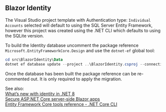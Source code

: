 ## Blazor Identity

The Visual Studio project template with Authentication type: `Individual Accounts` selected will default to using the SQL Server Entity Framework, however this project was created using the .NET CLI which defaults to using the SQLite version.

To build the Identity database uncomment the package reference `Microsoft.EntityFrameworkCore.Design` and use the `dotnet-ef` global tool:

```powershell
cd src\BlazorIdentity\Data
dotnet ef database update --project ..\BlazorIdentity.csproj --connection "Data Source=Data\app.db"
```
Once the database has been built the package reference can be re-commented out. It is only required to apply the migration.

See also:\
[What’s new with identity in .NET 8](https://devblogs.microsoft.com/dotnet/whats-new-with-identity-in-dotnet-8/#the-blazor-identity-ui)\
[Secure ASP.NET Core server-side Blazor apps](https://learn.microsoft.com/en-us/aspnet/core/blazor/security/server)\
[Entity Framework Core tools reference - .NET Core CLI](https://learn.microsoft.com/en-us/ef/core/cli/dotnet)
